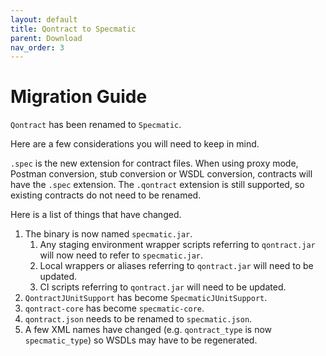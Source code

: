 ```yaml
---
layout: default
title: Qontract to Specmatic
parent: Download
nav_order: 3
---
```

Migration Guide
===============

`Qontract` has been renamed to `Specmatic`.

Here are a few considerations you will need to keep in mind.

`.spec` is the new extension for contract files. When using proxy mode, Postman conversion, stub conversion or WSDL conversion, contracts will have the `.spec` extension. The `.qontract` extension is still supported, so existing contracts do not need to be renamed.

Here is a list of things that have changed.
1. The binary is now named `specmatic.jar`.
   1. Any staging environment wrapper scripts referring to `qontract.jar` will now need to refer to `specmatic.jar`.
   2. Local wrappers or aliases referring to `qontract.jar` will need to be updated.
   3. CI scripts referring to `qontract.jar` will need to be updated.
2. `QontractJUnitSupport` has become `SpecmaticJUnitSupport`.
3. `qontract-core` has become `specmatic-core`.
4. `qontract.json` needs to be renamed to `specmatic.json`.
5. A few XML names have changed (e.g. `qontract_type` is now `specmatic_type`) so WSDLs may have to be regenerated.
